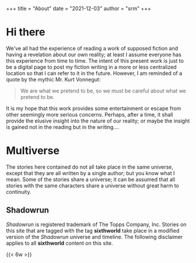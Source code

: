 +++
title = "About"
date = "2021-12-03"
author = "srm"
+++

# Hi there

We've all had the experience of reading a work of supposed fiction and
having a revelation about our own reality; at least I assume everyone
has this experience from time to time. The intent of this present work
is just to be a digital page to post my fiction writing in a more or
less centralized location so that I can refer to it in the
future. However, I am reminded of a quote by the mythic Mr. Kurt
Vonnegut:

> We are what we pretend to be, so we must be careful about what we pretend to be.

It is my hope that this work provides some entertainment or escape
from other seemingly more serious concerns. Perhaps, after a time, it
shall provide the elusive insight into the nature of our reality; or
maybe the insight is gained not in the reading but in the writing....

# Multiverse 

The stories here contained do not all take place in the same universe,
except that they are all written by a single author; but you know what
I mean. Some of the stories share a universe; it can be assumed that
all stories with the same characters share a universe without great
harm to continuity. 

## Shadowrun 

*Shadowrun* is registered trademark of The Topps Company, Inc. Stories
on this site that are tagged with the tag **sixthworld** take place in
a modified version of the *Shadowrun* universe and timeline. The
following disclaimer applies to all **sixthworld** content on this
site. 

{{< 6w >}}
